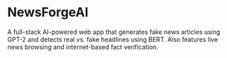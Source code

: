 # NewsForgeAI
A full-stack AI-powered web app that generates fake news articles using GPT-2 and detects real vs. fake headlines using BERT. Also features live news browsing and internet-based fact verification.
